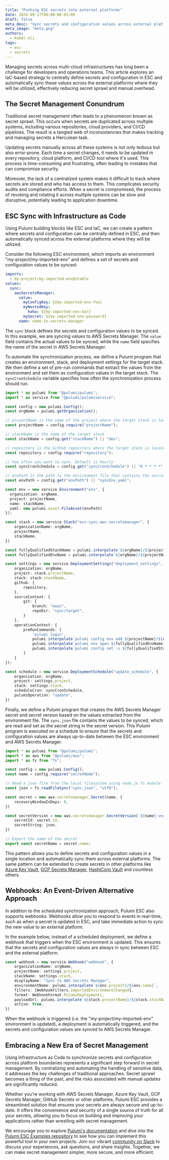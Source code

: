 ```yaml
---
title: "Pushing ESC secrets into external platforms"
date: 2024-09-17T00:00:00-03:00
draft: false
meta_desc: "Sync secrets and configuration values across external platforms using Pulumi ESC and Infrastructure as Code."
meta_image: "meta.png"
authors:
  - komal-ali
tags:
  - esc
  - secrets
---
```


Managing secrets across multi-cloud infrastructures has long been a challenge for developers and operations teams. This article explores an IaC-based strategy to centrally define secrets and configuration in ESC and automatically sync these values across the external platforms where they will be utilized, effectively reducing secret sprawl and manual overhead.

<!--more-->

## The Secret Management Conundrum

Traditional secret management often leads to a phenomenon known as secret sprawl. This occurs when secrets are duplicated across multiple systems, including various repositories, cloud providers, and CI/CD pipelines. The result is a tangled web of inconsistencies that makes tracking and managing secrets a Herculean task.

Updating secrets manually across all these systems is not only tedious but also error-prone. Each time a secret changes, it needs to be updated in every repository, cloud platform, and CI/CD tool where it's used. This process is time-consuming and frustrating, often leading to mistakes that can compromise security.

Moreover, the lack of a centralized system makes it difficult to track where secrets are stored and who has access to them. This complicates security audits and compliance efforts. When a secret is compromised, the process of revoking and rotating it across multiple systems can be slow and disruptive, potentially leading to application downtime.

## ESC Sync with Infrastructure as Code

Using Pulumi building blocks like ESC and IaC, we can create a pattern where secrets and configuration can be centrally defined in ESC, and then automatically synced across the external platforms where they will be utilized.

Consider the following ESC environment, which imports an environment "my-project/my-imported-env" and defines a set of secrets and configuration values to be synced:

```yaml
imports:
  - my-project/my-imported-env@stable
values:
  sync:
    awsSecretsManager:
      value:
        myConfigKey: ${my-imported-env-foo}
        myNestedKey:
          haha: ${my-imported-env-bar}
        mySecret: ${my-imported-env-password}
      name: name-in-secrets-manager
```

The `sync` block defines the secrets and configuration values to be synced. In this example, we are syncing values to AWS Secrets Manager. The `value` field contains the actual values to be synced, while the `name` field specifies the name of the secret in AWS Secrets Manager.

To automate the synchronization process, we define a Pulumi program that creates an environment, stack, and deployment settings for the target stack. We then define a set of pre-run commands that extract the values from the environment and set them as configuration values in the target stack. The `syncCronSchedule` variable specifies how often the synchronization process should run.

```typescript
import * as pulumi from "@pulumi/pulumi";
import * as service from "@pulumi/pulumiservice";

const config = new pulumi.Config();
const orgName = pulumi.getOrganization();

// projectName is the name of the project where the target stack is located
const projectName = config.require("projectName");

// stackName is the name of the target stack
const stackName = config.get("stackName") || "dev";

// repository is the GitHub repository where the target stack is located (for deployment settings)
const repository = config.require("repository");

// how often you want to sync. Default is hourly
const syncCronSchedule = config.get("syncCronSchedule") || "0 * * * *"

// envPath is the path to the environment file that contains the secrets or configuration to be synced
const envPath = config.get("envPath") || "syncEnv.yaml";

const env = new service.Environment("env", {
  organization: orgName,
  project: projectName,
  name: stackName,
  yaml: new pulumi.asset.FileAsset(envPath)
});

const stack = new service.Stack("esc-sync-aws-secretsmanager", {
    organizationName: orgName,
    projectName,
    stackName,
})

const fullyQualifiedStackName = pulumi.interpolate`${orgName}/${projectName}/${stackName}`;
const fullyQualifiedEnvName = pulumi.interpolate`${orgName}/${projectName}/${env.name}`;

const settings = new service.DeploymentSettings("deployment_settings", {
    organization: orgName,
    project: stack.projectName,
    stack: stack.stackName,
    github: {
        repository,
    },
    sourceContext: {
        git: {
            branch: "main",
            repoDir: "sync/target",
        }
    },
    operationContext: {
        preRunCommands: [
            'pulumi login',
            pulumi.interpolate`pulumi config env add ${projectName}/${env.name} -s ${fullyQualifiedStackName} --yes`,
            pulumi.interpolate`pulumi env open ${fullyQualifiedEnvName} sync.awsSecretsManager.value > sync.json`,
            pulumi.interpolate`pulumi config set -s ${fullyQualifiedStackName} secretName $(pulumi env open ${fullyQualifiedEnvName} sync.awsSecretsManager.name)`,
        ]
    }
});

const schedule = new service.DeploymentSchedule("update_schedule", {
    organization: orgName,
    project: settings.project,
    stack: settings.stack,
    scheduleCron: syncCronSchedule,
    pulumiOperation: "update",
})
```

Finally, we define a Pulumi program that creates the AWS Secrets Manager secret and secret version based on the values extracted from the environment file. The `sync.json` file contains the values to be synced, which are read and set as the secret string in the secret version. This Pulumi program is executed on a schedule to ensure that the secrets and configuration values are always up-to-date between the ESC environment and AWS Secrets Manager.

```typescript
import * as pulumi from "@pulumi/pulumi";
import * as aws from "@pulumi/aws";
import * as fs from "fs";

const config = new pulumi.Config();
const name = config.require("secretName");

// Read a json file from the local filesystem using node.js fs module
const json = fs.readFileSync("sync.json", "utf8");

const secret = new aws.secretsmanager.Secret(name, {
    recoveryWindowInDays: 0,
})

const secretVersion = new aws.secretsmanager.SecretVersion(`${name}-version`, {
    secretId: secret.id,
    secretString: json,
})

// Export the name of the secret
export const secretName = secret.name;
```

This pattern allows you to define secrets and configuration values in a single location and automatically sync them across external platforms. The same pattern can be extended to create secrets in other platforms like [Azure Key Vault](https://github.com/pulumi/esc-examples/tree/main/sync/azure-key-vault), [GCP Secrets Manager](https://github.com/pulumi/esc-examples/tree/main/sync/gcp-secrets-manager), [HashiCorp Vault](https://github.com/pulumi/esc-examples/tree/main/sync/vault) and countless others.

## Webhooks: An Event-Driven Alternative Approach

In addition to the scheduled synchronization approach, Pulumi ESC also supports webhooks. Webhooks allow you to respond to events in real-time, such as when a secret is updated in ESC, and take immediate action to sync the new value to an external platform.

In the example below, instead of a scheduled deployment, we define a webhook that triggers when the ESC environment is updated. This ensures that the secrets and configuration values are always in sync between ESC and the external platform.

```typescript
const webhook = new service.Webhook("webhook", {
    organizationName: orgName,
    projectName: settings.project,
    stackName: settings.stack,
    displayName: "Sync to AWS Secrets Manager",
    environmentName: pulumi.interpolate`${env.project}/${env.name}`,
    filters: [WebhookFilters.ImportedEnvironmentChanged],
    format: WebhookFormat.PulumiDeployments,
    payloadUrl: pulumi.interpolate`${stack.projectName}/${stack.stackName}`,
    active: true,
})
```

When the webhook is triggered (i.e. the "my-project/my-imported-env" environment is updated), a deployment is automatically triggered, and the secrets and configuration values are synced to AWS Secrets Manager.

## Embracing a New Era of Secret Management

Using Infrastructure as Code to synchronize secrets and configuration across platform boundaries represents a significant step forward in secret management. By centralizing and automating the handling of sensitive data, it addresses the key challenges of traditional approaches. Secret sprawl becomes a thing of the past, and the risks associated with manual updates are significantly reduced.

Whether you're working with AWS Secrets Manager, Azure Key Vault, GCP Secrets Manager, GitHub Secrets or other platforms, Pulumi ESC provides a streamlined solution that ensures your secrets are always secure and up-to-date. It offers the convenience and security of a single source of truth for all your secrets, allowing you to focus on building and improving your applications rather than wrestling with secret management.

We encourage you to explore [Pulumi's documentation](https://www.pulumi.com/docs/pulumi-cloud/esc/get-started) and dive into the [Pulumi ESC Examples repository](https://github.com/pulumi/esc-examples/tree/main/sync) to see how you can implement this powerful tool in your own projects. Join our vibrant [community on Slack](https://slack.pulumi.com/) to discuss your experiences, ask questions, and share insights. Together, we can make secret management simpler, more secure, and more efficient.
